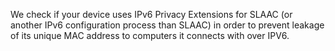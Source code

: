 We check if your device uses IPv6 Privacy Extensions for SLAAC (or another IPv6 configuration process than SLAAC) in order to prevent leakage of its unique MAC address to computers it connects with over IPV6.
